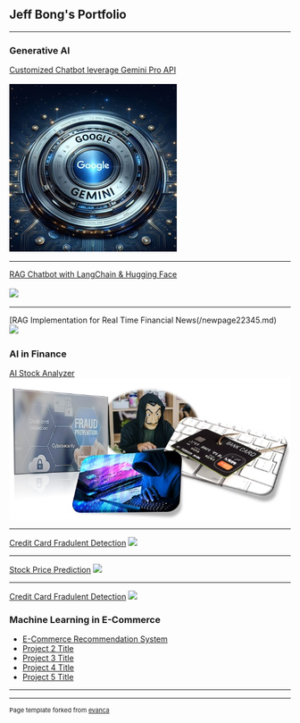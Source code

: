 ## Jeff Bong's Portfolio

---

### Generative AI

[Customized Chatbot leverage Gemini Pro API](https://github.com/bongjoonsiong/Generative-AI/blob/main/GeminiChatBot.md)
<br>
<br>
<img src="images/GoogleGeminiPro.jpg?raw=true"/>

---
[RAG Chatbot with LangChain & Hugging Face](https://github.com/bongjoonsiong/Generative-AI/blob/main/RAG_with_Langchain_and_HuggingFace.ipynb)
<br>
<br>
<img src="images/dummy_thumbnail.jpg?raw=true"/>

---
[RAG Implementation for Real Time Financial News(/newpage22345.md)
<br>
<img src="images/dummy_thumbnail.jpg?raw=true"/>
### AI in Finance

[AI Stock Analyzer](/sample_page)
<img src="images/ccfraud2022.jpg?raw=true"/>

---
[Credit Card Fradulent Detection](https://github.com/bongjoonsiong/Feature-Store/blob/main/Feature_Store_with_Streaming_Ingestion_SDK.ipynb)
<img src="images/dummy_thumbnail.jpg?raw=true"/>

---
[Stock Price Prediction](http://example.com/)
<img src="images/dummy_thumbnail.jpg?raw=true"/>

---
[Credit Card Fradulent Detection](/newpage22345.md)
<img src="images/dummy_thumbnail.jpg?raw=true"/>

### Machine Learning in E-Commerce 

- [E-Commerce Recommendation System](http://example.com/)
- [Project 2 Title](http://example.com/)
- [Project 3 Title](http://example.com/)
- [Project 4 Title](http://example.com/)
- [Project 5 Title](http://example.com/)

---




---
<p style="font-size:11px">Page template forked from <a href="https://github.com/evanca/quick-portfolio">evanca</a></p>
<!-- Remove above link if you don't want to attibute -->
